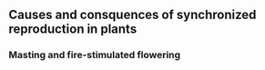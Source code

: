 ## Causes and consquences of synchronized reproduction in plants

### Masting and fire-stimulated flowering
